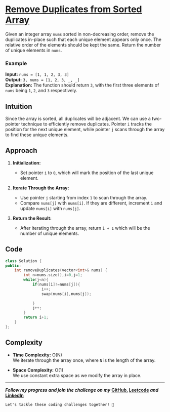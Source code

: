 # [Remove Duplicates from Sorted Array](https://leetcode.com/problems/remove-duplicates-from-sorted-array/description/)

Given an integer array `nums` sorted in non-decreasing order, remove the duplicates in-place such that each unique element appears only once. The relative order of the elements should be kept the same. Return the number of unique elements in `nums`.

### Example

**Input:** `nums = [1, 1, 2, 3, 3]`  
**Output:** `3, nums = [1, 2, 3, _, _]`  
**Explanation:** The function should return `3`, with the first three elements of `nums` being `1`, `2`, and `3` respectively.

## Intuition

Since the array is sorted, all duplicates will be adjacent. We can use a two-pointer technique to efficiently remove duplicates. Pointer `i` tracks the position for the next unique element, while pointer `j` scans through the array to find these unique elements.

## Approach

1. **Initialization:**
   - Set pointer `i` to `0`, which will mark the position of the last unique element.

2. **Iterate Through the Array:**
   - Use pointer `j` starting from index `1` to scan through the array.
   - Compare `nums[j]` with `nums[i]`. If they are different, increment `i` and update `nums[i]` with `nums[j]`.

3. **Return the Result:**
   - After iterating through the array, return `i + 1` which will be the number of unique elements.

## Code

```C++
class Solution {
public:
    int removeDuplicates(vector<int>& nums) {
        int n=nums.size(),i=0,j=1;
        while(j<n){
            if(nums[i]!=nums[j]){
                i++;
                swap(nums[i],nums[j]);
               
            }
            j++;
        }
        return i+1;
    }
};
```

## Complexity

- **Time Complexity:** O(N)  
  We iterate through the array once, where `N` is the length of the array.

- **Space Complexity:** O(1)  
  We use constant extra space as we modify the array in place.

---

***Follow my progress and join the challenge on my*** **[GitHub](https://github.com/AbhiBab/Crack-Your-Placement), [Leetcode](https://leetcode.com/problems/remove-duplicates-from-sorted-array/solutions/5549940/best-easy-solution/) *and* [LinkedIn](https://www.linkedin.com/in/abhishek1981agarwal/)** 

`Let's tackle these coding challenges together! 🚀
`
